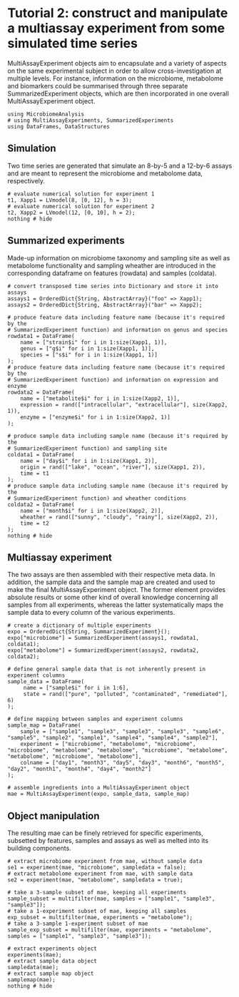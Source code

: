# Tutorial 2: construct and manipulate a multiassay experiment from some simulated time series

MultiAssayExperiment objects aim to encapsulate and a variety of aspects on the same experimental subject in order to allow cross-investigation at multiple levels. For instance, information on the microbiome, metabolome and biomarkers could be summarised through three separate SummarizedExperiment objects, which are then incorporated in one overall MultiAssayExperiment object.

```@setup mae1
using MicrobiomeAnalysis
# using MultiAssayExperiments, SummarizedExperiments
using DataFrames, DataStructures
```

## Simulation

Two time series are generated that simulate an 8-by-5 and a 12-by-6 assays and are meant to represent the microbiome and metabolome data, respectively.

```@example mae1
# evaluate numerical solution for experiment 1
t1, Xapp1 = LVmodel(8, [0, 12], h = 3);
# evaluate numerical solution for experiment 2
t2, Xapp2 = LVmodel(12, [0, 10], h = 2);
nothing # hide
```

## Summarized experiments

Made-up information on microbiome taxonomy and sampling site as well as metabolome functionality and sampling wheather are introduced in the corresponding dataframe on features (rowdata) and samples (coldata).

```@example mae1
# convert transposed time series into Dictionary and store it into assays
assays1 = OrderedDict{String, AbstractArray}("foo" => Xapp1);
assays2 = OrderedDict{String, AbstractArray}("bar" => Xapp2);

# produce feature data including feature name (because it's required by the
# SummarizedExperiment function) and information on genus and species
rowdata1 = DataFrame(
    name = ["strain$i" for i in 1:size(Xapp1, 1)],
    genus = ["g$i" for i in 1:size(Xapp1, 1)],
    species = ["s$i" for i in 1:size(Xapp1, 1)]
);
# produce feature data including feature name (because it's required by the
# SummarizedExperiment function) and information on expression and enzyme
rowdata2 = DataFrame(
    name = ["metabolite$i" for i in 1:size(Xapp2, 1)],
    expression = rand(["intracellular", "extracellular"], size(Xapp2, 1)),
    enzyme = ["enzyme$i" for i in 1:size(Xapp2, 1)]
);

# produce sample data including sample name (because it's required by the
# SummarizedExperiment function) and sampling site
coldata1 = DataFrame(
    name = ["day$i" for i in 1:size(Xapp1, 2)],
    origin = rand(["lake", "ocean", "river"], size(Xapp1, 2)),
    time = t1
);
# produce sample data including sample name (because it's required by the
# SummarizedExperiment function) and wheather conditions
coldata2 = DataFrame(
    name = ["month$i" for i in 1:size(Xapp2, 2)],
    wheather = rand(["sunny", "cloudy", "rainy"], size(Xapp2, 2)),
    time = t2
);
nothing # hide
```

## Multiassay experiment

The two assays are then assembled with their respective meta data. In addition, the sample data and the sample map are created and used to make the final MultiAssayExperiment object. The former element provides absolute results or some other kind of overall knowledge concerning all samples from all experiments, whereas the latter systematically maps the sample data to every column of the various experiments.

```@example mae1
# create a dictionary of multiple experiments
expo = OrderedDict{String, SummarizedExperiment}();
expo["microbiome"] = SummarizedExperiment(assays1, rowdata1, coldata1);
expo["metabolome"] = SummarizedExperiment(assays2, rowdata2, coldata2);

# define general sample data that is not inherently present in experiment columns
sample_data = DataFrame(
     name = ["sample$i" for i in 1:6],
     state = rand(["pure", "polluted", "contaminated", "remediated"], 6)
);

# define mapping between samples and experiment columns
sample_map = DataFrame(
    sample = ["sample1", "sample3", "sample3", "sample3", "sample6", "sample5", "sample2", "sample1", "sample4", "sample4", "sample2"],
    experiment = ["microbiome", "metabolome", "microbiome", "microbiome", "metabolome", "metabolome", "microbiome", "metabolome", "metabolome", "microbiome", "metabolome"],
    colname = ["day1", "month3", "day5", "day3", "month6", "month5", "day2", "month1", "month4", "day4", "month2"]
);

# assemble ingredients into a MultiAssayExperiment object
mae = MultiAssayExperiment(expo, sample_data, sample_map)
```

## Object manipulation

The resulting mae can be finely retrieved for specific experiments, subsetted by features, samples and assays as well as melted into its building components.

```@example mae1
# extract microbiome experiment from mae, without sample data
se1 = experiment(mae, "microbiome", sampledata = false);
# extract metabolome experiment from mae, with sample data
se2 = experiment(mae, "metabolome", sampledata = true);

# take a 3-sample subset of mae, keeping all experiments
sample_subset = multifilter(mae, samples = ["sample1", "sample3", "sample3"]);
# take a 1-experiment subset of mae, keeping all samples
exp_subset = multifilter(mae, experiments = "metabolome");
# take a 3-sample 1-experiment subset of mae
sample_exp_subset = multifilter(mae, experiments = "metabolome", samples = ["sample1", "sample3", "sample3"]);

# extract experiments object
experiments(mae);
# extract sample data object
sampledata(mae);
# extract sample map object
samplemap(mae);
nothing # hide
```
